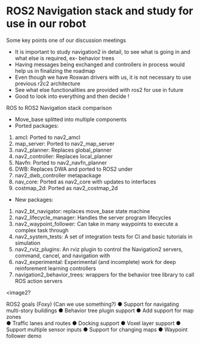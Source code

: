 # ROS2 Navigation stack and study for use in our robot

Some key points one of our discussion meetings

* It is important to study navigation2 in detail, to see what is going in and what else is required, ex- behavior trees
* Having messages being exchanged and controllers in process would help us in finalizing the roadmap
* Even though we have Roswan drivers with us, it is not necessary to use previous r2c2 architecture
* See what else functionalities are provided with ros2 for use in future
* Good to look into everything and then decide !

ROS to ROS2 Navigation stack comparison

* Move_base splitted into multiple components
* Ported packages:
1. amcl: Ported to nav2_amcl
2. map_server: Ported to nav2_map_server
3. nav2_planner: Replaces global_planner
4. nav2_controller: Replaces local_planner
5. Navfn: Ported to nav2_navfn_planner
6. DWB: Replaces DWA and ported to ROS2 under
7. nav2_dwb_controller metapackage
8. nav_core: Ported as nav2_core with updates to interfaces
9. costmap_2d: Ported as nav2_costmap_2d

<image1>

* New packages:
1. nav2_bt_navigator: replaces move_base state machine
2. nav2_lifecycle_manager: Handles the server program lifecycles
3. nav2_waypoint_follower: Can take in many waypoints to execute a complex task through
4. nav2_system_tests: A set of integration tests for CI and basic tutorials in simulation
5. nav2_rviz_plugins: An rviz plugin to control the Navigation2 servers, command, cancel, and navigation with
6. nav2_experimental: Experimental (and incomplete) work for deep reinforement learning controllers
7. navigation2_behavior_trees: wrappers for the behavior tree library to call ROS action servers

<image2?

ROS2 goals (Foxy) (Can we use something?)
● Support for navigating multi-story buildings 
● Behavior tree plugin support 
● Add support for map zones  
● Traffic lanes and routes 
● Docking support 
● Voxel layer support 
● Support multiple sensor inputs 
● Support for changing maps 
● Waypoint follower demo 
